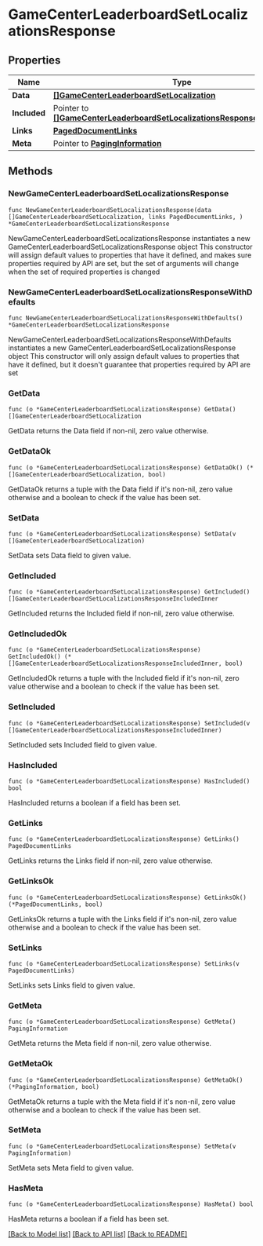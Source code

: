 # GameCenterLeaderboardSetLocalizationsResponse

## Properties

Name | Type | Description | Notes
------------ | ------------- | ------------- | -------------
**Data** | [**[]GameCenterLeaderboardSetLocalization**](GameCenterLeaderboardSetLocalization.md) |  | 
**Included** | Pointer to [**[]GameCenterLeaderboardSetLocalizationsResponseIncludedInner**](GameCenterLeaderboardSetLocalizationsResponseIncludedInner.md) |  | [optional] 
**Links** | [**PagedDocumentLinks**](PagedDocumentLinks.md) |  | 
**Meta** | Pointer to [**PagingInformation**](PagingInformation.md) |  | [optional] 

## Methods

### NewGameCenterLeaderboardSetLocalizationsResponse

`func NewGameCenterLeaderboardSetLocalizationsResponse(data []GameCenterLeaderboardSetLocalization, links PagedDocumentLinks, ) *GameCenterLeaderboardSetLocalizationsResponse`

NewGameCenterLeaderboardSetLocalizationsResponse instantiates a new GameCenterLeaderboardSetLocalizationsResponse object
This constructor will assign default values to properties that have it defined,
and makes sure properties required by API are set, but the set of arguments
will change when the set of required properties is changed

### NewGameCenterLeaderboardSetLocalizationsResponseWithDefaults

`func NewGameCenterLeaderboardSetLocalizationsResponseWithDefaults() *GameCenterLeaderboardSetLocalizationsResponse`

NewGameCenterLeaderboardSetLocalizationsResponseWithDefaults instantiates a new GameCenterLeaderboardSetLocalizationsResponse object
This constructor will only assign default values to properties that have it defined,
but it doesn't guarantee that properties required by API are set

### GetData

`func (o *GameCenterLeaderboardSetLocalizationsResponse) GetData() []GameCenterLeaderboardSetLocalization`

GetData returns the Data field if non-nil, zero value otherwise.

### GetDataOk

`func (o *GameCenterLeaderboardSetLocalizationsResponse) GetDataOk() (*[]GameCenterLeaderboardSetLocalization, bool)`

GetDataOk returns a tuple with the Data field if it's non-nil, zero value otherwise
and a boolean to check if the value has been set.

### SetData

`func (o *GameCenterLeaderboardSetLocalizationsResponse) SetData(v []GameCenterLeaderboardSetLocalization)`

SetData sets Data field to given value.


### GetIncluded

`func (o *GameCenterLeaderboardSetLocalizationsResponse) GetIncluded() []GameCenterLeaderboardSetLocalizationsResponseIncludedInner`

GetIncluded returns the Included field if non-nil, zero value otherwise.

### GetIncludedOk

`func (o *GameCenterLeaderboardSetLocalizationsResponse) GetIncludedOk() (*[]GameCenterLeaderboardSetLocalizationsResponseIncludedInner, bool)`

GetIncludedOk returns a tuple with the Included field if it's non-nil, zero value otherwise
and a boolean to check if the value has been set.

### SetIncluded

`func (o *GameCenterLeaderboardSetLocalizationsResponse) SetIncluded(v []GameCenterLeaderboardSetLocalizationsResponseIncludedInner)`

SetIncluded sets Included field to given value.

### HasIncluded

`func (o *GameCenterLeaderboardSetLocalizationsResponse) HasIncluded() bool`

HasIncluded returns a boolean if a field has been set.

### GetLinks

`func (o *GameCenterLeaderboardSetLocalizationsResponse) GetLinks() PagedDocumentLinks`

GetLinks returns the Links field if non-nil, zero value otherwise.

### GetLinksOk

`func (o *GameCenterLeaderboardSetLocalizationsResponse) GetLinksOk() (*PagedDocumentLinks, bool)`

GetLinksOk returns a tuple with the Links field if it's non-nil, zero value otherwise
and a boolean to check if the value has been set.

### SetLinks

`func (o *GameCenterLeaderboardSetLocalizationsResponse) SetLinks(v PagedDocumentLinks)`

SetLinks sets Links field to given value.


### GetMeta

`func (o *GameCenterLeaderboardSetLocalizationsResponse) GetMeta() PagingInformation`

GetMeta returns the Meta field if non-nil, zero value otherwise.

### GetMetaOk

`func (o *GameCenterLeaderboardSetLocalizationsResponse) GetMetaOk() (*PagingInformation, bool)`

GetMetaOk returns a tuple with the Meta field if it's non-nil, zero value otherwise
and a boolean to check if the value has been set.

### SetMeta

`func (o *GameCenterLeaderboardSetLocalizationsResponse) SetMeta(v PagingInformation)`

SetMeta sets Meta field to given value.

### HasMeta

`func (o *GameCenterLeaderboardSetLocalizationsResponse) HasMeta() bool`

HasMeta returns a boolean if a field has been set.


[[Back to Model list]](../README.md#documentation-for-models) [[Back to API list]](../README.md#documentation-for-api-endpoints) [[Back to README]](../README.md)


